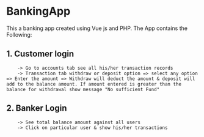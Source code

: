 # BankingApp
 This a banking app created using Vue js and PHP.
 The App contains the Following:
## 1. Customer login 
        -> Go to accounts tab see all his/her transaction records
        -> Transaction tab withdraw or deposit option => select any option => Enter the amount => Withdraw will deduct the amount & deposit will add to the balance amount. If amount entered is greater than the balance for withdrawal show message "No sufficient Fund"
## 2. Banker Login
        -> See total balance amount against all users
        -> Click on particular user & show his/her transactions

